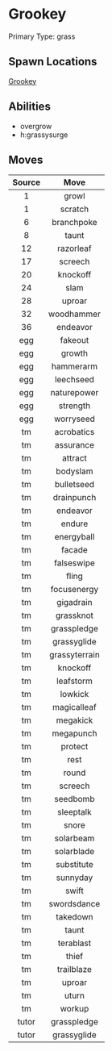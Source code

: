 # Grookey  
Primary Type: grass  
  
## Spawn Locations  
[Grookey](/data/spawn_presets/grookey.md)  
  
## Abilities  
  * overgrow
  * h:grassysurge
  
  
## Moves  
  
| Source | Move |  
|:---:|:---:|  
| 1 | growl |  
| 1 | scratch |  
| 6 | branchpoke |  
| 8 | taunt |  
| 12 | razorleaf |  
| 17 | screech |  
| 20 | knockoff |  
| 24 | slam |  
| 28 | uproar |  
| 32 | woodhammer |  
| 36 | endeavor |  
| egg | fakeout |  
| egg | growth |  
| egg | hammerarm |  
| egg | leechseed |  
| egg | naturepower |  
| egg | strength |  
| egg | worryseed |  
| tm | acrobatics |  
| tm | assurance |  
| tm | attract |  
| tm | bodyslam |  
| tm | bulletseed |  
| tm | drainpunch |  
| tm | endeavor |  
| tm | endure |  
| tm | energyball |  
| tm | facade |  
| tm | falseswipe |  
| tm | fling |  
| tm | focusenergy |  
| tm | gigadrain |  
| tm | grassknot |  
| tm | grasspledge |  
| tm | grassyglide |  
| tm | grassyterrain |  
| tm | knockoff |  
| tm | leafstorm |  
| tm | lowkick |  
| tm | magicalleaf |  
| tm | megakick |  
| tm | megapunch |  
| tm | protect |  
| tm | rest |  
| tm | round |  
| tm | screech |  
| tm | seedbomb |  
| tm | sleeptalk |  
| tm | snore |  
| tm | solarbeam |  
| tm | solarblade |  
| tm | substitute |  
| tm | sunnyday |  
| tm | swift |  
| tm | swordsdance |  
| tm | takedown |  
| tm | taunt |  
| tm | terablast |  
| tm | thief |  
| tm | trailblaze |  
| tm | uproar |  
| tm | uturn |  
| tm | workup |  
| tutor | grasspledge |  
| tutor | grassyglide |  
  
